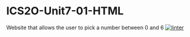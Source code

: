 # ICS2O-Unit7-01-HTML
Website that allows the user to pick a number between 0 and 6
[![linter](https://github.com/Marko-Milijevic/ICS2O-Unit7-01-HTML/workflows/linter/badge.svg)](https://github.com/marketplace/actions/super-linter)
